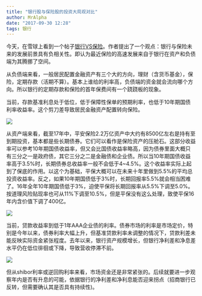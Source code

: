 ```yaml
---
title: "银行股与保险股的投资大局观对比"
author: MrAlpha
date: "2017-09-30 12:28"
tags: 银行
---
```


今天，在雪球上看到一个帖子[银行VS保险](https://xueqiu.com/1364079979/93201009)。作者提出了一个观点：银行与保险未来的发展前景具有负相关性。即认为最近保险的高速发展来自于银行在资产和负债端为其腾挪了空间。

从负债端来看，一般居民配置金融资产有三个大的方向，理财（含货币基金），保险，定期存款（活期不算）。基本上谁给的利率高，负债端的资金就会流向哪个方向。所以银行的定期存款和保险的首年保费间有一个跷跷板的现象。

当前，存款基准利息处于低位，低于保障性保单的预期利率，也低于10年期国债利率收益率。这个剪刀差导致居民金融资产配置转向保险。

![](https://xqimg.imedao.com/15ed015b11755833fe13bf8a.png)

从资产端来看，截至17年中，平安保险2.2万亿资产中大约有8500亿左右是持有至到期投资，基本都是些长期债券。它们可以看作是保险资产的压舱石。这部分收益率可以参考10年期国债收益率，但又会比国债收益率略高，因为债券里面大概只有三分之一是政府债，其它三分之二是金融债和企业债。所以当10年期国债收益率高于3.5%时，长期债券总收益率一般不会低于4~4.5%。这个收益率实际上起到了保底的作用。以这个为基础，平保大概可以在未来十年里做到5.5%的平均总投资收益率。反之，如果10年期国债低于3%时，长期回报率5.5%就会相当困难了。16年全年10年期国债低于3%，迫使平保将长期回报率从5.5%下调至5.0%。按道理风险贴现率也可从11%下调至10.5%，但是平保没有这么处理，致使平保16年内含价值下调了400亿。

![](https://xqimg.imedao.com/15ea9f67b64f64e3fee82c9f.png)

当前，贷款收益率到低于1年AAA企业债的利率。债券市场的利率是市场定价，特别是今年以来，债券利率大幅上升，但基准贷款利率未调整的情况下，贷款利差未能反映实际资金紧张程度。去年以来，银行资产规模增长，但银行净利差和净息差水平仍在低位徘徊或下降，导致营收停滞不前。

![](https://xqimg.imedao.com/15ed0174de654823fb184c0b.png)

但从shibor利率或逆回购利率来看，市场资金还是非常紧张的。后续就要进一步观察年内是否有升息的可能，依据银行的净利差和净利息能否迎来拐点（招商银行已反转，但需要确认其是否具有持续性)。

